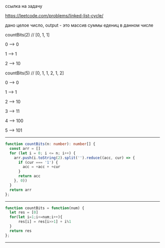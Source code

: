 ссылка на задачу 

https://leetcode.com/problems/linked-list-cycle/

дано целое число, output - это массив суммы едениц в данном числе

countBits(2) // [0, 1, 1]

0 --> 0

1 --> 1

2 --> 10


countBits(5) // [0, 1, 1, 2, 1, 2]

0 --> 0

1 --> 1

2 --> 10

3 --> 11

4 --> 100

5 --> 101


---

```ts
function countBits(n: number): number[] {
  const arr = []
  for (let i = 0; i <= n; i++) {
    arr.push(i.toString(2).split('').reduce((acc, cur) => {
      if (cur === '1') {
        acc = +acc + +cur
      }
      return acc
    }, 0))
  }
  return arr
};
```
---

```js
function countBits = function(num) {
  let res = [0]
  for(let i=1;i<=num;i++){
      res[i] = res[i>>1] + i%1
  }
  return res
};
```
---
